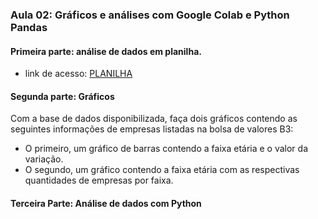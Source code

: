 ### Aula 02: Gráficos e análises com Google Colab e Python Pandas

#### Primeira parte: análise de dados em planilha.
- link de acesso: [PLANILHA](https://docs.google.com/spreadsheets/d/1mnmKw1sO3WGyhwJDb0ZE6o-DanJXLY_VOZWZnCi_QZU/edit?usp=sharing)

#### Segunda parte: Gráficos

Com a base de dados disponibilizada, faça dois gráficos contendo as seguintes informações de empresas listadas na bolsa de valores B3:  
- O primeiro, um gráfico de barras contendo a faixa etária e o valor da variação.  
- O segundo, um gráfico contendo a faixa etária com as respectivas quantidades de empresas por faixa.

#### Terceira Parte: Análise de dados com Python  



